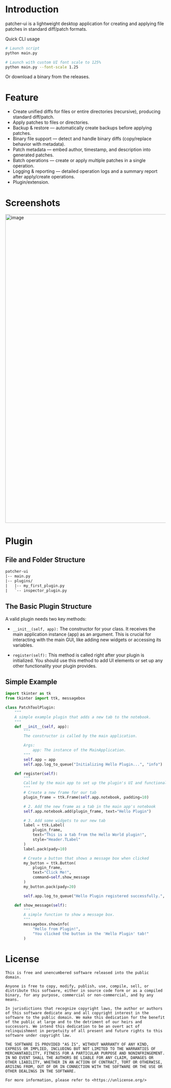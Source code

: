 # Introduction 

patcher-ui is a lightweight desktop application for creating and applying file patches in standard diff/patch formats. 

Quick CLI usage
```sh
# Launch script
python main.py

# Launch with custom UI font scale to 125%
python main.py --font-scale 1.25
```

Or download a binary from the releases.

# Feature

- Create unified diffs for files or entire directories (recursive), producing standard diff/patch.
- Apply patches to files or directories.
- Backup & restore — automatically create backups before applying patches.
- Binary file support — detect and handle binary diffs (copy/replace behavior with metadata).
- Patch metadata — embed author, timestamp, and description into generated patches.
- Batch operations — create or apply multiple patches in a single operation.
- Logging & reporting — detailed operation logs and a summary report after apply/create operations.
- Plugin/extension.

# Screenshots
<img width="796" height="966" alt="image" src="https://github.com/user-attachments/assets/e335e609-3a42-479f-aafd-c8edf526c74a" />

# Plugin

## File and Folder Structure
```txt
patcher-ui
|-- main.py
|-- plugins/
|   |-- my_first_plugin.py
|   `-- inspector_plugin.py
```

## The Basic Plugin Structure
A valid plugin needs two key methods:

- `__init__(self, app):` The constructor for your class. It receives the main application instance (app) as an argument. This is crucial for interacting with the main GUI, like adding new widgets or accessing its variables.

- `register(self):` This method is called right after your plugin is initialized. You should use this method to add UI elements or set up any other functionality your plugin provides.

## Simple Example
```py
import tkinter as tk
from tkinter import ttk, messagebox

class PatchToolPlugin:
    """
    A simple example plugin that adds a new tab to the notebook.
    """
    def __init__(self, app):
        """
        The constructor is called by the main application.

        Args:
            app: The instance of the MainApplication.
        """
        self.app = app
        self.app.log_to_queue("Initializing Hello Plugin...", "info")

    def register(self):
        """
        Called by the main app to set up the plugin's UI and functionality.
        """
        # Create a new frame for our tab
        plugin_frame = ttk.Frame(self.app.notebook, padding=10)

        # 2. Add the new frame as a tab in the main app's notebook
        self.app.notebook.add(plugin_frame, text="Hello Plugin")

        # 3. Add some widgets to our new tab
        label = ttk.Label(
            plugin_frame,
            text="This is a tab from the Hello World plugin!",
            style="Header.TLabel"
        )
        label.pack(pady=10)

        # Create a button that shows a message box when clicked
        my_button = ttk.Button(
            plugin_frame,
            text="Click Me!",
            command=self.show_message
        )
        my_button.pack(pady=20)

        self.app.log_to_queue("Hello Plugin registered successfully.", "success")

    def show_message(self):
        """
        A simple function to show a message box.
        """
        messagebox.showinfo(
            "Hello from Plugin!",
            "You clicked the button in the 'Hello Plugin' tab!"
        )

```

# License
```
This is free and unencumbered software released into the public domain.

Anyone is free to copy, modify, publish, use, compile, sell, or distribute this software, either in source code form or as a compiled binary, for any purpose, commercial or non-commercial, and by any means.

In jurisdictions that recognize copyright laws, the author or authors of this software dedicate any and all copyright interest in the software to the public domain. We make this dedication for the benefit of the public at large and to the detriment of our heirs and successors. We intend this dedication to be an overt act of relinquishment in perpetuity of all present and future rights to this software under copyright law.

THE SOFTWARE IS PROVIDED "AS IS", WITHOUT WARRANTY OF ANY KIND, EXPRESS OR IMPLIED, INCLUDING BUT NOT LIMITED TO THE WARRANTIES OF MERCHANTABILITY, FITNESS FOR A PARTICULAR PURPOSE AND NONINFRINGEMENT. IN NO EVENT SHALL THE AUTHORS BE LIABLE FOR ANY CLAIM, DAMAGES OR OTHER LIABILITY, WHETHER IN AN ACTION OF CONTRACT, TORT OR OTHERWISE, ARISING FROM, OUT OF OR IN CONNECTION WITH THE SOFTWARE OR THE USE OR OTHER DEALINGS IN THE SOFTWARE.

For more information, please refer to <https://unlicense.org/>
```
